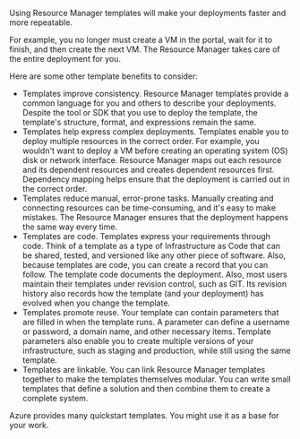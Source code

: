 Using Resource Manager templates will make your deployments faster and more repeatable.

For example, you no longer must create a VM in the portal, wait for it to finish, and then create the next VM. The Resource Manager takes care of the entire deployment for you.

Here are some other template benefits to consider:

 -  Templates improve consistency. Resource Manager templates provide a common language for you and others to describe your deployments. Despite the tool or SDK that you use to deploy the template, the template's structure, format, and expressions remain the same.
 -  Templates help express complex deployments. Templates enable you to deploy multiple resources in the correct order. For example, you wouldn't want to deploy a VM before creating an operating system (OS) disk or network interface. Resource Manager maps out each resource and its dependent resources and creates dependent resources first. Dependency mapping helps ensure that the deployment is carried out in the correct order.
 -  Templates reduce manual, error-prone tasks. Manually creating and connecting resources can be time-consuming, and it's easy to make mistakes. The Resource Manager ensures that the deployment happens the same way every time.
 -  Templates are code. Templates express your requirements through code. Think of a template as a type of Infrastructure as Code that can be shared, tested, and versioned like any other piece of software. Also, because templates are code, you can create a record that you can follow. The template code documents the deployment. Also, most users maintain their templates under revision control, such as GIT. Its revision history also records how the template (and your deployment) has evolved when you change the template.
 -  Templates promote reuse. Your template can contain parameters that are filled in when the template runs. A parameter can define a username or password, a domain name, and other necessary items. Template parameters also enable you to create multiple versions of your infrastructure, such as staging and production, while still using the same template.
 -  Templates are linkable. You can link Resource Manager templates together to make the templates themselves modular. You can write small templates that define a solution and then combine them to create a complete system.

Azure provides many quickstart templates. You might use it as a base for your work.

